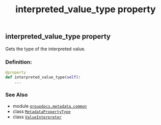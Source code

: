 ﻿---
title: interpreted_value_type property
second_title: GroupDocs.Metadata for Python via .NET API References
description: 
type: docs
url: /python-net/groupdocs.metadata.common/valueinterpreter/interpreted_value_type/
is_root: false
weight: 50
---

## interpreted_value_type property


Gets the type of the interpreted value.
### Definition:
```python
@property
def interpreted_value_type(self):
    ...
```

### See Also
* module [`groupdocs.metadata.common`](../../)
* class [`MetadataPropertyType`](/metadata/python-net/groupdocs.metadata.common/metadatapropertytype)
* class [`ValueInterpreter`](/metadata/python-net/groupdocs.metadata.common/valueinterpreter)
